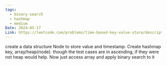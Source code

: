 ```yaml
---
tags:
  - binary-search
  - hashmap
  - medium
Date: 2024-05-17
Link: https://leetcode.com/problems/time-based-key-value-store/description/
---
```

create a data structure Node to store value and timestamp. Create hashmap key, array/heap(node). though the test cases are in ascending, if they were not heap would help. Now just access array and apply binary search to it